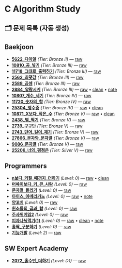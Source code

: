 
# C Algorithm Study

## 🗂️ 문제 목록 (자동 생성)
<!-- AUTO-INDEX:START -->
## Baekjoon
- **[5622_다이얼](baekjoon/Bronze_II/5622_다이얼)** _(Tier: Bronze II)_ — [raw](baekjoon/Bronze_II/5622_다이얼/raw.c)
- **[10810_공_넣기](baekjoon/Bronze_III/10810_공_넣기)** _(Tier: Bronze III)_ — [raw](baekjoon/Bronze_III/10810_공_넣기/raw.c)
- **[11718_그대로_출력하기](baekjoon/Bronze_III/11718_그대로_출력하기)** _(Tier: Bronze III)_ — [raw](baekjoon/Bronze_III/11718_그대로_출력하기/raw.c)
- **[2562_최댓값](baekjoon/Bronze_III/2562_최댓값)** _(Tier: Bronze III)_ — [raw](baekjoon/Bronze_III/2562_최댓값/raw.c)
- **[2588_곱셈](baekjoon/Bronze_III/2588_곱셈)** _(Tier: Bronze III)_ — [raw](baekjoon/Bronze_III/2588_곱셈/raw.c)
- **[2884_알람시계](baekjoon/Bronze_III/2884_알람시계)** _(Tier: Bronze III)_ — [raw](baekjoon/Bronze_III/2884_알람시계/raw.c) • [clean](baekjoon/Bronze_III/2884_알람시계/clean.c) • [note](baekjoon/Bronze_III/2884_알람시계/note.md)
- **[10807_개수_세기](baekjoon/Bronze_IV/10807_개수_세기)** _(Tier: Bronze IV)_ — [raw](baekjoon/Bronze_IV/10807_개수_세기/raw.c)
- **[11720_숫자의_합](baekjoon/Bronze_IV/11720_숫자의_합)** _(Tier: Bronze IV)_ — [raw](baekjoon/Bronze_IV/11720_숫자의_합/raw.c)
- **[25304_영수증](baekjoon/Bronze_IV/25304_영수증)** _(Tier: Bronze IV)_ — [raw](baekjoon/Bronze_IV/25304_영수증/raw.c) • [clean](baekjoon/Bronze_IV/25304_영수증/clean.c)
- **[10871_X보다_작은_수](baekjoon/Bronze_V/10871_X보다_작은_수)** _(Tier: Bronze V)_ — [raw](baekjoon/Bronze_V/10871_X보다_작은_수/raw.c) • [clean](baekjoon/Bronze_V/10871_X보다_작은_수/clean.c)
- **[2438_별_찍기](baekjoon/Bronze_V/2438_별_찍기)** _(Tier: Bronze V)_ — [raw](baekjoon/Bronze_V/2438_별_찍기/raw.c)
- **[2739_구구단](baekjoon/Bronze_V/2739_구구단)** _(Tier: Bronze V)_ — [raw](baekjoon/Bronze_V/2739_구구단/raw.c)
- **[2743_단어_길이_재기](baekjoon/Bronze_V/2743_단어_길이_재기)** _(Tier: Bronze V)_ — [raw](baekjoon/Bronze_V/2743_단어_길이_재기/raw.c)
- **[27866_문자와_문자열](baekjoon/Bronze_V/27866_문자와_문자열)** _(Tier: Bronze V)_ — [raw](baekjoon/Bronze_V/27866_문자와_문자열/raw.c)
- **[9086_문자열](baekjoon/Bronze_V/9086_문자열)** _(Tier: Bronze V)_ — [raw](baekjoon/Bronze_V/9086_문자열/raw.c)
- **[25206_너의_평점은](baekjoon/Silver_V/25206_너의_평점은)** _(Tier: Silver V)_ — [raw](baekjoon/Silver_V/25206_너의_평점은/raw.c)

## Programmers
- **[n보다_커질_때까지_더하기](programmers/Level0/n보다_커질_때까지_더하기)** _(Level: 0)_ — [raw](programmers/Level0/n보다_커질_때까지_더하기/raw.c) • [clean](programmers/Level0/n보다_커질_때까지_더하기/clean.c)
- **[머쓱이보다_키_큰_사람](programmers/Level0/머쓱이보다_키_큰_사람)** _(Level: 0)_ — [raw](programmers/Level0/머쓱이보다_키_큰_사람/raw.c)
- **[문자열_돌리기](programmers/Level0/문자열_돌리기)** _(Level: 0)_ — [raw](programmers/Level0/문자열_돌리기/raw.c)
- **[아이스_아메리카노](programmers/Level0/아이스_아메리카노)** _(Level: 0)_ — [raw](programmers/Level0/아이스_아메리카노/raw.c) • [note](programmers/Level0/아이스_아메리카노/note.md)
- **[양꼬치](programmers/Level0/양꼬치)** _(Level: 0)_ — [raw](programmers/Level0/양꼬치/raw.c)
- **[원소들의_곱과_합](programmers/Level0/원소들의_곱과_합)** _(Level: 0)_ — [raw](programmers/Level0/원소들의_곱과_합/raw.c)
- **[주사위게임2](programmers/Level0/주사위게임2)** _(Level: 0)_ — [raw](programmers/Level0/주사위게임2/raw.c)
- **[피자나눠먹기(1)](programmers/Level0/피자나눠먹기(1))** _(Level: 0)_ — [raw](programmers/Level0/피자나눠먹기(1)/raw.c) • [clean](programmers/Level0/피자나눠먹기(1)/clean.c) • [note](programmers/Level0/피자나눠먹기(1)/note.md)
- **[홀짝_구분하기](programmers/Level0/홀짝_구분하기)** _(Level: 0)_ — [raw](programmers/Level0/홀짝_구분하기/raw.c)
- **[기능개발](programmers/Level2/기능개발)** _(Level: 2)_ — [raw](programmers/Level2/기능개발/raw.c)

## SW Expert Academy
- **[2072_홀수만_더하기](swea/D1/2072_홀수만_더하기)** _(Level: D1)_ — [raw](swea/D1/2072_홀수만_더하기/raw.c)

<!-- AUTO-INDEX:END -->
